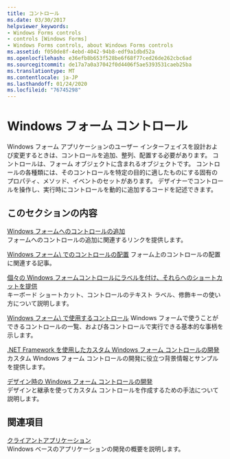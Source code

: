 ```yaml
---
title: コントロール
ms.date: 03/30/2017
helpviewer_keywords:
- Windows Forms controls
- controls [Windows Forms]
- Windows Forms controls, about Windows Forms controls
ms.assetid: f050de8f-4ebd-4042-94b8-edf9a1dbd52a
ms.openlocfilehash: e36efb8b653f528be6f68f77ced26de262cbc6ad
ms.sourcegitcommit: de17a7a0a37042f0d4406f5ae5393531caeb25ba
ms.translationtype: MT
ms.contentlocale: ja-JP
ms.lasthandoff: 01/24/2020
ms.locfileid: "76745298"
---
```

# <a name="windows-forms-controls"></a>Windows フォーム コントロール

Windows フォーム アプリケーションのユーザー インターフェイスを設計および変更するときは、コントロールを追加、整列、配置する必要があります。 コントロールは、フォーム オブジェクトに含まれるオブジェクトです。 コントロールの各種類には、そのコントロールを特定の目的に適したものにする固有のプロパティ、メソッド、イベントのセットがあります。 デザイナーでコントロールを操作し、実行時にコントロールを動的に追加するコードを記述できます。

## <a name="in-this-section"></a>このセクションの内容

[Windows フォームへのコントロールの追加](putting-controls-on-windows-forms.md)\
フォームへのコントロールの追加に関連するリンクを提供します。

[Windows フォーム\ でのコントロールの配置](how-to-align-multiple-controls-on-windows-forms.md)
フォーム上のコントロールの配置に関連する記事。

[個々の Windows フォームコントロールにラベルを付け、それらへのショートカットを提供](labeling-individual-windows-forms-controls-and-providing-shortcuts-to-them.md)\
キーボード ショートカット、コントロールのテキスト ラベル、修飾キーの使い方について説明します。

[Windows フォーム\ で使用するコントロール](controls-to-use-on-windows-forms.md)
Windows フォームで使うことができるコントロールの一覧、および各コントロールで実行できる基本的な事柄を示します。

[.NET Framework を使用したカスタム Windows フォーム コントロールの開発](developing-custom-windows-forms-controls.md)\
カスタム Windows フォーム コントロールの開発に役立つ背景情報とサンプルを提供します。

[デザイン時の Windows フォーム コントロールの開発](developing-windows-forms-controls-at-design-time.md)\
デザインと継承を使ってカスタム コントロールを作成するための手法について説明します。

## <a name="related-sections"></a>関連項目

[クライアントアプリケーション](../../develop-client-apps.md)\
Windows ベースのアプリケーションの開発の概要を説明します。
